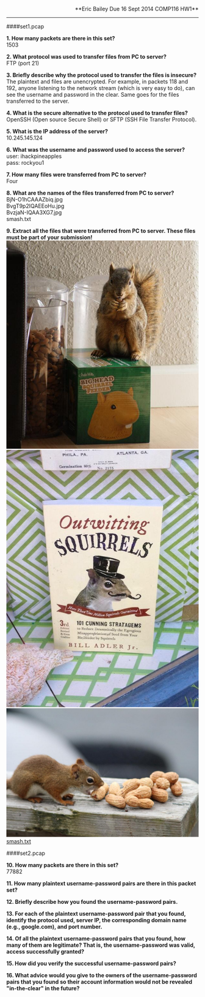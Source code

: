 <p style="text-align:right">
**Eric Bailey  
Due 16 Sept 2014  
COMP116 HW1**
</p>

---

####set1.pcap

**1. How many packets are there in this set?**  
1503

**2. What protocol was used to transfer files from PC to server?**  
FTP (port 21)

**3. Briefly describe why the protocol used to transfer the files is insecure?**  
The plaintext and files are unencrypted. For example, in packets 118 and 192, anyone listening to the network stream (which is very easy to do), can see the username and password in the clear. Same goes for the files transferred to the server.

**4. What is the secure alternative to the protocol used to transfer files?**  
OpenSSH (Open source Secure Shell) or SFTP (SSH File Transfer Protocol).

**5. What is the IP address of the server?**  
10.245.145.124

**6. What was the username and password used to access the server?**  
user: ihackpineapples  
pass: rockyou1

**7. How many files were transferred from PC to server?**  
Four

**8. What are the names of the files transferred from PC to server?**  
BjN-O1hCAAAZbiq.jpg  
BvgT9p2IQAEEoHu.jpg  
BvzjaN-IQAA3XG7.jpg  
smash.txt

**9. Extract all the files that were transferred from PC to server. These files must be part of your submission!**  
![one](BjN-O1hCAAAZbiq.jpg)
![two](BvgT9p2IQAEEoHu.jpg)
![three](BvzjaN-IQAA3XG7.jpg)
[smash.txt](smash.txt)

####set2.pcap

**10. How many packets are there in this set?**  
77882

**11. How many plaintext username-password pairs are there in this packet set?**  

**12. Briefly describe how you found the username-password pairs.**  

**13. For each of the plaintext username-password pair that you found, identify the protocol used, server IP, the corresponding domain name (e.g., google.com), and port number.**  

**14. Of all the plaintext username-password pairs that you found, how many of them are legitimate? That is, the username-password was valid, access successfully granted?**  

**15. How did you verify the successful username-password pairs?**  

**16. What advice would you give to the owners of the username-password pairs that you found so their account information would not be revealed "in-the-clear" in the future?**  

